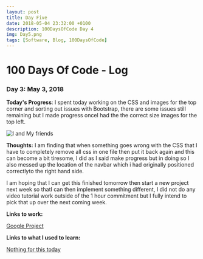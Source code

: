 ```yaml
---
layout: post
title: Day Five
date: 2018-05-04 23:32:00 +0100
description: 100DaysOfCode Day 4
img: Day5.png
tags: [Software, Blog, 100DaysOfCode]
---
```


# 100 Days Of Code - Log 

### Day 3: May 3, 2018

**Today's Progress**: I spent today working on the CSS and images for the top corner and sorting out issues  with Bootstrap, there are some issues still remaining but I made progress onceI had the the correct size images for the top left.

![I and My friends]({{site.baseurl}}/assets/img/GoogleImage.png)

**Thoughts:** I am finding that when something goes wrong with the CSS that I have to completely remove all css in one file then put it back again and this can become a bit tiresome, I did as I said make progress but in doing so I also messed up the location of the navbar which i had originally positioned correctlyto the right hand side.

I am hoping that I can get this finished tomorrow then start a new project next week so thatI can then implement something different, I did not do any video tutorial work outside of the 1 hour commitment but I fully intend to pick that up over the next coming week.

**Links to work:** 

[Google Project](https://github.com/NathanScott85/google/)

**Links to what I used to learn:**

[Nothing for this today]()